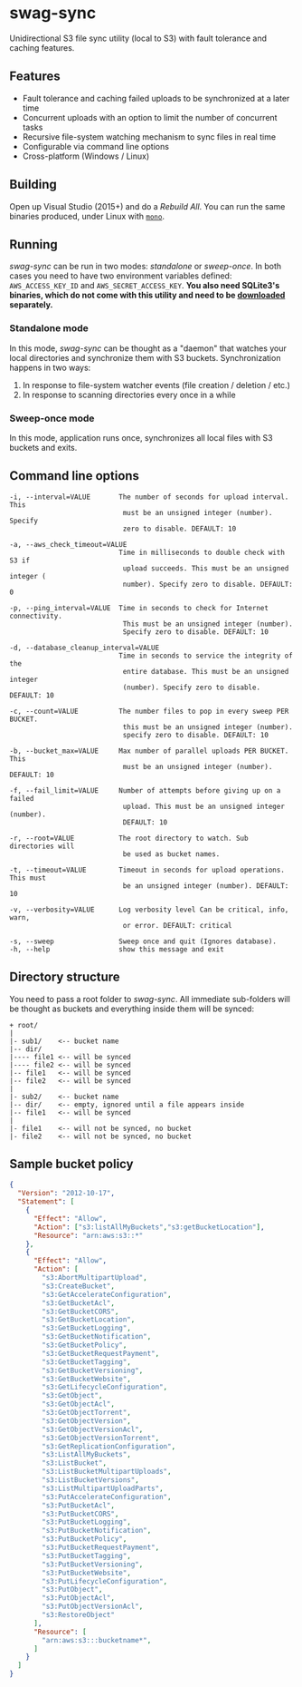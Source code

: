 # swag-sync
Unidirectional S3 file sync utility (local to S3) with fault tolerance and caching features.

## Features
- Fault tolerance and caching failed uploads to be synchronized at a later time
- Concurrent uploads with an option to limit the number of concurrent tasks
- Recursive file-system watching mechanism to sync files in real time
- Configurable via command line options
- Cross-platform (Windows / Linux)

## Building
Open up Visual Studio (2015+) and do a *Rebuild All*. You can run the same binaries produced, under Linux with [`mono`](http://www.mono-project.com/).

## Running
*swag-sync* can be run in two modes: *standalone* or *sweep-once*. In both cases you need to have two environment variables defined: `AWS_ACCESS_KEY_ID` and `AWS_SECRET_ACCESS_KEY`. **You also need SQLite3's binaries, which do not come with this utility and need to be [downloaded](https://www.sqlite.org/download.html) separately.**

### Standalone mode
In this mode, *swag-sync* can be thought as a "daemon" that watches your local directories and synchronize them with S3 buckets. Synchronization happens in two ways:

 1. In response to file-system watcher events (file creation / deletion / etc.)
 2. In response to scanning directories every once in a while

### Sweep-once mode
In this mode, application runs once, synchronizes all local files with S3 buckets and exits.

## Command line options
```TXT
-i, --interval=VALUE       The number of seconds for upload interval. This
                            must be an unsigned integer (number). Specify
                            zero to disable. DEFAULT: 10

-a, --aws_check_timeout=VALUE
                           Time in milliseconds to double check with S3 if
                            upload succeeds. This must be an unsigned integer (
                            number). Specify zero to disable. DEFAULT: 0

-p, --ping_interval=VALUE  Time in seconds to check for Internet connectivity.
                            This must be an unsigned integer (number).
                            Specify zero to disable. DEFAULT: 10

-d, --database_cleanup_interval=VALUE
                           Time in seconds to service the integrity of the
                            entire database. This must be an unsigned integer
                            (number). Specify zero to disable. DEFAULT: 10

-c, --count=VALUE          The number files to pop in every sweep PER BUCKET.
                            this must be an unsigned integer (number).
                            specify zero to disable. DEFAULT: 10

-b, --bucket_max=VALUE     Max number of parallel uploads PER BUCKET. This
                            must be an unsigned integer (number). DEFAULT: 10

-f, --fail_limit=VALUE     Number of attempts before giving up on a failed
                            upload. This must be an unsigned integer (number).
                            DEFAULT: 10

-r, --root=VALUE           The root directory to watch. Sub directories will
                            be used as bucket names.

-t, --timeout=VALUE        Timeout in seconds for upload operations. This must
                            be an unsigned integer (number). DEFAULT: 10

-v, --verbosity=VALUE      Log verbosity level Can be critical, info, warn,
                            or error. DEFAULT: critical

-s, --sweep                Sweep once and quit (Ignores database).
-h, --help                 show this message and exit
```

## Directory structure
You need to pass a root folder to *swag-sync*. All immediate sub-folders will be thought as buckets and everything inside them will be synced:
```TXT
+ root/
|
|- sub1/    <-- bucket name
|-- dir/
|---- file1 <-- will be synced
|---- file2 <-- will be synced
|-- file1   <-- will be synced
|-- file2   <-- will be synced
|
|- sub2/    <-- bucket name
|-- dir/    <-- empty, ignored until a file appears inside
|-- file1   <-- will be synced
|
|- file1    <-- will not be synced, no bucket
|- file2    <-- will not be synced, no bucket
```

## Sample bucket policy
```JSON
{
  "Version": "2012-10-17",
  "Statement": [
    {
      "Effect": "Allow",
      "Action": ["s3:listAllMyBuckets","s3:getBucketLocation"],
      "Resource": "arn:aws:s3::*"
    },
    {
      "Effect": "Allow",
      "Action": [
        "s3:AbortMultipartUpload",
        "s3:CreateBucket",
        "s3:GetAccelerateConfiguration",
        "s3:GetBucketAcl",
        "s3:GetBucketCORS",
        "s3:GetBucketLocation",
        "s3:GetBucketLogging",
        "s3:GetBucketNotification",
        "s3:GetBucketPolicy",
        "s3:GetBucketRequestPayment",
        "s3:GetBucketTagging",
        "s3:GetBucketVersioning",
        "s3:GetBucketWebsite",
        "s3:GetLifecycleConfiguration",
        "s3:GetObject",
        "s3:GetObjectAcl",
        "s3:GetObjectTorrent",
        "s3:GetObjectVersion",
        "s3:GetObjectVersionAcl",
        "s3:GetObjectVersionTorrent",
        "s3:GetReplicationConfiguration",
        "s3:ListAllMyBuckets",
        "s3:ListBucket",
        "s3:ListBucketMultipartUploads",
        "s3:ListBucketVersions",
        "s3:ListMultipartUploadParts",
        "s3:PutAccelerateConfiguration",
        "s3:PutBucketAcl",
        "s3:PutBucketCORS",
        "s3:PutBucketLogging",
        "s3:PutBucketNotification",
        "s3:PutBucketPolicy",
        "s3:PutBucketRequestPayment",
        "s3:PutBucketTagging",
        "s3:PutBucketVersioning",
        "s3:PutBucketWebsite",
        "s3:PutLifecycleConfiguration",
        "s3:PutObject",
        "s3:PutObjectAcl",
        "s3:PutObjectVersionAcl",
        "s3:RestoreObject"
      ],
      "Resource": [
        "arn:aws:s3:::bucketname*",
      ]
    }
  ]
}
```

